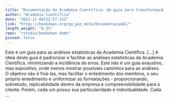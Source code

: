 ```yaml
---
title: "Documentação da Academia Científica: Um guia para transformação, modelagem e formatação de dados"
author: "Academia Científica"
date: "2022-11-04T22:57:22Z"
link: "https://bookdown.org/ga_paz_mota/DocumentacaoAC/"
length_weight: "8.3%"
repo: "rstudio/bookdown-demo"
pinned: false
---
```


Este é um guia para as análises estatísticas da Academia Científica. [...] A ideia deste guia é padronizar e facilitar as análises estatísticas da Academia Científica, minimizando a incidência de erros. Este não é um guia exaustivo, mas expositivo, onde iremos mostrar possíveis caminhos para as análises. O objetivo não é fixá-las, mas facilitar o entedimento dos membros, o seu próprio entedimento e uniformizar as formatações - proporcionando, sobretudo, replicabilidade dentro da empresa e compreensibilidade para o cliente. Porém, cada um possui sua particularidade e individualidade. Cada ...
